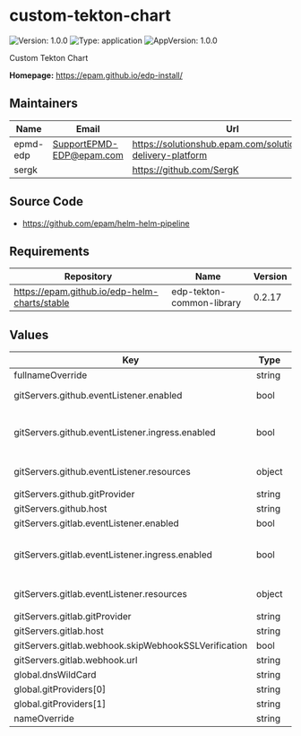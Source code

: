 # custom-tekton-chart



![Version: 1.0.0](https://img.shields.io/badge/Version-1.0.0-informational?style=flat-square) ![Type: application](https://img.shields.io/badge/Type-application-informational?style=flat-square) ![AppVersion: 1.0.0](https://img.shields.io/badge/AppVersion-1.0.0-informational?style=flat-square)

Custom Tekton Chart

**Homepage:** <https://epam.github.io/edp-install/>

## Maintainers

| Name | Email | Url |
| ---- | ------ | --- |
| epmd-edp | <SupportEPMD-EDP@epam.com> | <https://solutionshub.epam.com/solution/epam-delivery-platform> |
| sergk |  | <https://github.com/SergK> |

## Source Code

* <https://github.com/epam/helm-helm-pipeline>

## Requirements

| Repository | Name | Version |
|------------|------|---------|
| https://epam.github.io/edp-helm-charts/stable | edp-tekton-common-library | 0.2.17 |

## Values

| Key | Type | Default | Description |
|-----|------|---------|-------------|
| fullnameOverride | string | `""` |  |
| gitServers.github.eventListener.enabled | bool | `true` | Enable EventListener |
| gitServers.github.eventListener.ingress.enabled | bool | `true` | Enable ingress controller resource |
| gitServers.github.eventListener.resources | object | `{"limits":{"cpu":"500m","memory":"128Mi"},"requests":{"cpu":"50m","memory":"64Mi"}}` | EventListener resources |
| gitServers.github.gitProvider | string | `"github"` |  |
| gitServers.github.host | string | `"github.com"` |  |
| gitServers.gitlab.eventListener.enabled | bool | `true` |  |
| gitServers.gitlab.eventListener.ingress.enabled | bool | `true` | Enable ingress controller resource |
| gitServers.gitlab.eventListener.resources | object | `{"limits":{"cpu":"500m","memory":"128Mi"},"requests":{"cpu":"50m","memory":"64Mi"}}` | EventListener resources |
| gitServers.gitlab.gitProvider | string | `"gitlab"` |  |
| gitServers.gitlab.host | string | `"gitlab.com"` |  |
| gitServers.gitlab.webhook.skipWebhookSSLVerification | bool | `false` |  |
| gitServers.gitlab.webhook.url | string | `"http://gitlab.example.com"` |  |
| global.dnsWildCard | string | `""` |  |
| global.gitProviders[0] | string | `"github"` |  |
| global.gitProviders[1] | string | `"gitlab"` |  |
| nameOverride | string | `""` |  |
